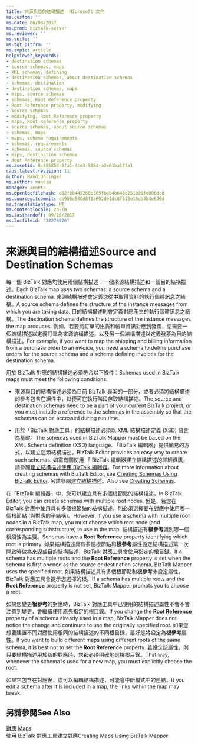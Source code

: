 ```yaml
---
title: 來源與目的結構描述 |Microsoft 文件
ms.custom: ''
ms.date: 06/08/2017
ms.prod: biztalk-server
ms.reviewer: ''
ms.suite: ''
ms.tgt_pltfrm: ''
ms.topic: article
helpviewer_keywords:
- destination schemas
- source schemas, maps
- XML schemas, defining
- destination schemas, about destination schemas
- schemas, destination
- destination schemas, maps
- maps, source schemas
- schemas, Root Reference property
- Root Reference property, modifying
- source schemas
- modifying, Root Reference property
- maps, Root Reference property
- source schemas, about source schemas
- schemas, maps
- maps, schema requirements
- schemas, requirements
- schemas, source schemas
- maps, destination schemas
- Root Reference property
ms.assetid: 8c805854-9fa1-4ce3-938d-a2e61ba17fa1
caps.latest.revision: 11
author: MandiOhlinger
ms.author: mandia
manager: anneta
ms.openlocfilehash: d82fb8445260b505fbd04b648c251b99fe896dcd
ms.sourcegitcommit: cb908c540d8f1a692d01dc8f313e16cb4b4e696d
ms.translationtype: MT
ms.contentlocale: zh-TW
ms.lasthandoff: 09/20/2017
ms.locfileid: "22276926"
---
```

# <a name="source-and-destination-schemas"></a><span data-ttu-id="442b5-102">來源與目的結構描述</span><span class="sxs-lookup"><span data-stu-id="442b5-102">Source and Destination Schemas</span></span>
<span data-ttu-id="442b5-103">每一個 BizTalk 對應均使用兩個結構描述：一個來源結構描述和一個目的結構描述。</span><span class="sxs-lookup"><span data-stu-id="442b5-103">Each BizTalk map uses two schemas: a source schema and a destination schema.</span></span> <span data-ttu-id="442b5-104">來源結構描述會定義您從中取得資料的執行個體訊息之結構。</span><span class="sxs-lookup"><span data-stu-id="442b5-104">A source schema defines the structure of the instance messages from which you are taking data.</span></span> <span data-ttu-id="442b5-105">目的結構描述則會定義對應產生的執行個體訊息之結構。</span><span class="sxs-lookup"><span data-stu-id="442b5-105">The destination schema defines the structure of the instance messages the map produces.</span></span> <span data-ttu-id="442b5-106">例如，若要將訂單的出貨和帳單資訊對應到發票，您需要一個結構描述以定義訂單為來源結構描述，以及另一個結構描述以定義發票為目的結構描述。</span><span class="sxs-lookup"><span data-stu-id="442b5-106">For example, if you want to map the shipping and billing information from a purchase order to an invoice, you need a schema to define purchase orders for the source schema and a schema defining invoices for the destination schema.</span></span>  
  
 <span data-ttu-id="442b5-107">用於 BizTalk 對應的結構描述必須符合以下條件：</span><span class="sxs-lookup"><span data-stu-id="442b5-107">Schemas used in BizTalk maps must meet the following conditions:</span></span>  
  
-   <span data-ttu-id="442b5-108">來源與目的結構描述必須為目前 BizTalk 專案的一部分，或者必須將結構描述的參考包含在組件中，以便可在執行階段存取結構描述。</span><span class="sxs-lookup"><span data-stu-id="442b5-108">The source and destination schemas need to be a part of your current BizTalk project, or you must include a reference to the schemas in the assembly so that the schemas can be accessed during run time.</span></span>  
  
-   <span data-ttu-id="442b5-109">用於「BizTalk 對應工具」的結構描述必須以 XML 結構描述定義 (XSD) 語言為基礎。</span><span class="sxs-lookup"><span data-stu-id="442b5-109">The schemas used in BizTalk Mapper must be based on the XML Schema definition (XSD) language.</span></span> <span data-ttu-id="442b5-110">「BizTalk 編輯器」提供簡易的方式，以建立這類結構描述。</span><span class="sxs-lookup"><span data-stu-id="442b5-110">BizTalk Editor provides an easy way to create such schemas.</span></span> <span data-ttu-id="442b5-111">如需有關使用 「 BizTalk 編輯器建立結構描述的詳細資訊，請參閱[建立結構描述使用 BizTalk 編輯器](../core/creating-schemas-using-biztalk-editor.md)。</span><span class="sxs-lookup"><span data-stu-id="442b5-111">For more information about creating schemas with BizTalk Editor, see [Creating Schemas Using BizTalk Editor](../core/creating-schemas-using-biztalk-editor.md).</span></span> <span data-ttu-id="442b5-112">另請參閱[建立結構描述](../core/creating-schemas.md)。</span><span class="sxs-lookup"><span data-stu-id="442b5-112">Also see [Creating Schemas](../core/creating-schemas.md).</span></span>  
  
 <span data-ttu-id="442b5-113">在「BizTalk 編輯器」中，您可以建立具有多個根節點的結構描述。</span><span class="sxs-lookup"><span data-stu-id="442b5-113">In BizTalk Editor, you can create schemas with multiple root nodes.</span></span> <span data-ttu-id="442b5-114">但是，若您在 BizTalk 對應中使用具有多個根節點的結構描述，則必須選擇要在對應中使用哪一個根節點 (與對應的子結構)。</span><span class="sxs-lookup"><span data-stu-id="442b5-114">However, if you use a schema with multiple root nodes in a BizTalk map, you must choose which root node (and corresponding substructure) to use in the map.</span></span> <span data-ttu-id="442b5-115">結構描述有**根參考**識別哪一個根屬性為主要。</span><span class="sxs-lookup"><span data-stu-id="442b5-115">Schemas have a **Root Reference** property identifying which root is primary.</span></span> <span data-ttu-id="442b5-116">如果結構描述具有多個根節點和**根參考**屬性設定結構描述第一次開啟時做為來源或目的結構描述，BizTalk 對應工具會使用指定的根目錄。</span><span class="sxs-lookup"><span data-stu-id="442b5-116">If a schema has multiple roots and the **Root Reference** property is set when the schema is first opened as the source or destination schema, BizTalk Mapper uses the specified root.</span></span> <span data-ttu-id="442b5-117">如果結構描述具有多個根節點和**根參考**未設定屬性，BizTalk 對應工具會提示您選擇的根。</span><span class="sxs-lookup"><span data-stu-id="442b5-117">If a schema has multiple roots and the **Root Reference** property is not set, BizTalk Mapper prompts you to choose a root.</span></span>  
  
 <span data-ttu-id="442b5-118">如果您變更**根參考**的對應時，BizTalk 對應工具中已使用的結構描述屬性不會不會注意到變更，會繼續使用原先指定的根目錄。</span><span class="sxs-lookup"><span data-stu-id="442b5-118">If you change the **Root Reference** property of a schema already used in a map, BizTalk Mapper does not notice the change and continues to use the originally specified root.</span></span> <span data-ttu-id="442b5-119">如果您想要建置不同對應使用相同的結構描述的不同根目錄，最好是將設定為**根參考**屬性。</span><span class="sxs-lookup"><span data-stu-id="442b5-119">If you want to build different maps using different roots of the same schema, it is best not to set the **Root Reference** property.</span></span> <span data-ttu-id="442b5-120">若設定該屬性，則只要結構描述用於新的對應時，您都必須明確地選擇根目錄。</span><span class="sxs-lookup"><span data-stu-id="442b5-120">That way, whenever the schema is used for a new map, you must explicitly choose the root.</span></span>  
  
 <span data-ttu-id="442b5-121">如果它包含在對應後，您可以編輯結構描述，可能會中斷模式中的連結。</span><span class="sxs-lookup"><span data-stu-id="442b5-121">If you edit a schema after it is included in a map, the links within the map may break.</span></span>  
  
## <a name="see-also"></a><span data-ttu-id="442b5-122">另請參閱</span><span class="sxs-lookup"><span data-stu-id="442b5-122">See Also</span></span>  
 <span data-ttu-id="442b5-123">[對應](../core/maps.md) </span><span class="sxs-lookup"><span data-stu-id="442b5-123">[Maps](../core/maps.md) </span></span>  
 [<span data-ttu-id="442b5-124">使用 BizTalk 對應工具建立對應</span><span class="sxs-lookup"><span data-stu-id="442b5-124">Creating Maps Using BizTalk Mapper</span></span>](../core/creating-maps-using-biztalk-mapper.md)